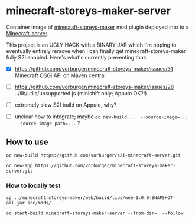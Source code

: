 # minecraft-storeys-maker-server

Container image of [minecraft-storeys-maker](https://github.com/vorburger/minecraft-storeys-maker)
mod plugin deployed into to a [Minecraft-server](https://github.com/vorburger/s2i-minecraft-server).

This project is an UGLY HACK with a BINARY JAR which I'm hoping to eventually entirely remove
when I can finally get minecraft-storeys-maker fully S2I enabled.
Here's what's currently preventing that:

- [X] https://github.com/vorburger/minecraft-storeys-maker/issues/31 Minecraft OSGi API on Maven central
- [ ] https://github.com/vorburger/minecraft-storeys-maker/issues/28 ../lib/utils/unsupported.js (minishift only; Appuio OK?!)
- [ ] extremely slow S2I build on Appuio, why?
- [ ] unclear how to integrate; maybe `oc new-build ... --source-image=... --source-image-path=...` ?


## How to use

    oc new-build https://github.com/vorburger/s2i-minecraft-server.git

    oc new-app https://github.com/vorburger/minecraft-storeys-maker-server.git


### How to locally test

    cp ../minecraft-storeys-maker/web/build/libs/web-1.0.0-SNAPSHOT-all.jar src/mods/

    oc start-build minecraft-storeys-maker-server --from-dir=. --follow
